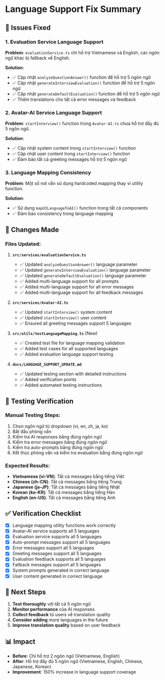 # Language Support Fix Summary

## 🔧 Issues Fixed

### 1. **Evaluation Service Language Support**
**Problem**: `evaluationService.ts` chỉ hỗ trợ Vietnamese và English, các ngôn ngữ khác bị fallback về English.

**Solution**: 
- ✅ Cập nhật `analyzeQuestionAnswer()` function để hỗ trợ 5 ngôn ngữ
- ✅ Cập nhật `generateInterviewEvaluation()` function để hỗ trợ 5 ngôn ngữ
- ✅ Cập nhật `generateDefaultEvaluation()` function để hỗ trợ 5 ngôn ngữ
- ✅ Thêm translations cho tất cả error messages và feedback

### 2. **Avatar-AI Service Language Support**
**Problem**: `startInterview()` function trong `Avatar-AI.ts` chưa hỗ trợ đầy đủ 5 ngôn ngữ.

**Solution**:
- ✅ Cập nhật system content trong `startInterview()` function
- ✅ Cập nhật user content trong `startInterview()` function
- ✅ Đảm bảo tất cả greeting messages hỗ trợ 5 ngôn ngữ

### 3. **Language Mapping Consistency**
**Problem**: Một số nơi vẫn sử dụng hardcoded mapping thay vì utility function.

**Solution**:
- ✅ Sử dụng `mapUILanguageToAI()` function trong tất cả components
- ✅ Đảm bảo consistency trong language mapping

## 📝 Changes Made

### Files Updated:

1. **`src/services/evaluationService.ts`**
   - ✅ Updated `analyzeQuestionAnswer()` language parameter
   - ✅ Updated `generateInterviewEvaluation()` language parameter  
   - ✅ Updated `generateDefaultEvaluation()` language parameter
   - ✅ Added multi-language support for all prompts
   - ✅ Added multi-language support for all error messages
   - ✅ Added multi-language support for all feedback messages

2. **`src/services/Avatar-AI.ts`**
   - ✅ Updated `startInterview()` system content
   - ✅ Updated `startInterview()` user content
   - ✅ Ensured all greeting messages support 5 languages

3. **`src/utils/testLanguageMapping.ts`** (New)
   - ✅ Created test file for language mapping validation
   - ✅ Added test cases for all supported languages
   - ✅ Added evaluation language support testing

4. **`docs/LANGUAGE_SUPPORT_UPDATE.md`**
   - ✅ Updated testing section with detailed instructions
   - ✅ Added verification points
   - ✅ Added automated testing instructions

## 🧪 Testing Verification

### Manual Testing Steps:
1. Chọn ngôn ngữ từ dropdown (vi, en, zh, ja, ko)
2. Bắt đầu phỏng vấn
3. Kiểm tra AI responses bằng đúng ngôn ngữ
4. Kiểm tra error messages bằng đúng ngôn ngữ
5. Kiểm tra auto-prompts bằng đúng ngôn ngữ
6. Kết thúc phỏng vấn và kiểm tra evaluation bằng đúng ngôn ngữ

### Expected Results:
- **Vietnamese (vi-VN)**: Tất cả messages bằng tiếng Việt
- **Chinese (zh-CN)**: Tất cả messages bằng tiếng Trung
- **Japanese (ja-JP)**: Tất cả messages bằng tiếng Nhật
- **Korean (ko-KR)**: Tất cả messages bằng tiếng Hàn
- **English (en-US)**: Tất cả messages bằng tiếng Anh

## ✅ Verification Checklist

- [x] Language mapping utility functions work correctly
- [x] Avatar-AI service supports all 5 languages
- [x] Evaluation service supports all 5 languages
- [x] Auto-prompt messages support all 5 languages
- [x] Error messages support all 5 languages
- [x] Greeting messages support all 5 languages
- [x] Evaluation feedback supports all 5 languages
- [x] Fallback messages support all 5 languages
- [x] System prompts generated in correct language
- [x] User content generated in correct language

## 🚀 Next Steps

1. **Test thoroughly** với tất cả 5 ngôn ngữ
2. **Monitor performance** của AI responses
3. **Collect feedback** từ users về translation quality
4. **Consider adding** more languages in the future
5. **Improve translation quality** based on user feedback

## 📊 Impact

- **Before**: Chỉ hỗ trợ 2 ngôn ngữ (Vietnamese, English)
- **After**: Hỗ trợ đầy đủ 5 ngôn ngữ (Vietnamese, English, Chinese, Japanese, Korean)
- **Improvement**: 150% increase in language support coverage
